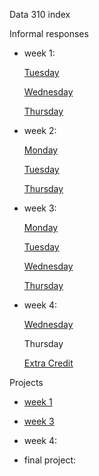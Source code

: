 
Data 310 index

Informal responses

- week 1: 
  
    [Tuesday](TuesdayWeek1.md)
  
    [Wednesday](WednesdayWeek1.md)
  
    [Thursday](https://gwen013.github.io/data310/writeup01.html)
  

- week 2:
  
    [Monday](MondayWeek2.md)
  
    [Tuesday](TusedayWeek2.md)
  
    [Thursday](ThursdayWeek2.md)
  

- week 3:
  
    [Monday](MondayWeek3.md)
  
    [Tuesday](TuesdayWeek3.md)
  
    [Wednesday](WednesdayWeek3.md)
  
    [Thursday](ThursdayWeek3.md)
  

- week 4:
  
    [Wednesday](WednesdayWeek4.md)
  
    Thursday

    [Extra Credit](ExtraCred.md)

Projects

- [week 1](Project1.md)
  

- [week 3](Project2.md)


- week 4:
  

- final project:
